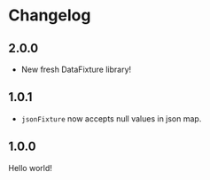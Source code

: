 # Changelog

## 2.0.0
- New fresh DataFixture library!

## 1.0.1
- `jsonFixture` now accepts null values in json map.

## 1.0.0
Hello world!
